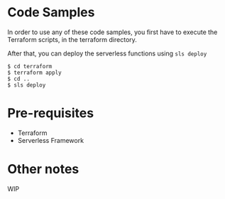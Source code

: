 # Code Samples

In order to use any of these code samples, you first have to execute the Terraform scripts, in the terraform directory.

After that, you can deploy the serverless functions using `sls deploy`

    $ cd terraform
    $ terraform apply
    $ cd ..
    $ sls deploy

# Pre-requisites

* Terraform
* Serverless Framework

# Other notes

WIP    
 